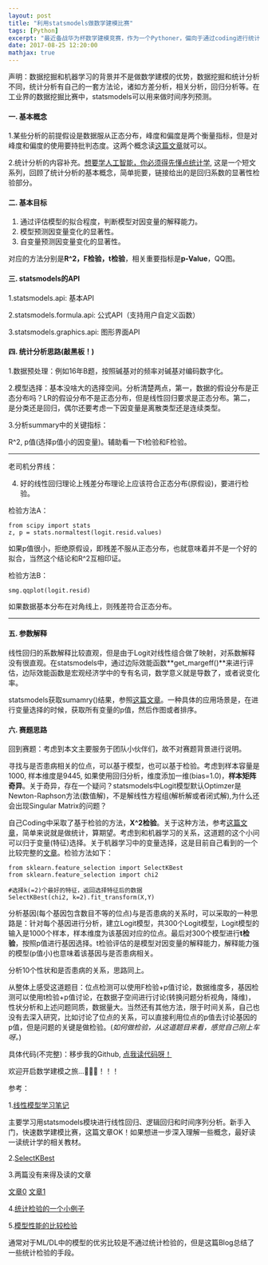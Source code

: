 ```yaml
---
layout: post
title: "利用statsmodels做数学建模比赛"
tags: [Python]
excerpt: "最近备战华为杯数学建模竞赛，作为一个Pythoner，偏向于通过coding进行统计分析，主要是因为SAS和SPSS不会用，囧。"
date: 2017-08-25 12:20:00
mathjax: true
---
```


声明：数据挖掘和机器学习的背景并不是做数学建模的优势，数据挖掘和统计分析不同，统计分析有自己的一套方法论，诸如方差分析，相关分析，回归分析等。在工业界的数据挖掘比赛中，statsmodels可以用来做时间序列预测。

#### 一. 基本概念

1.某些分析的前提假设是数据服从正态分布，峰度和偏度是两个衡量指标，但是对峰度和偏度的使用要持批判态度。这两个概念读[这篇文章](http://blog.sciencenet.cn/blog-1148346-786610.html)就可以。

2.统计分析的内容补充。[想要学人工智能，你必须得先懂点统计学](http://www.toutiao.com/i6445836069198889485/), 这是一个短文系列，回顾了统计分析的基本概念，简单扼要，链接给出的是回归系数的显著性检验部分。

#### 二. 基本目标

1. 通过评估模型的拟合程度，判断模型对因变量的解释能力。
2. 模型预测因变量变化的显著性。
3. 自变量预测因变量变化的显著性。

对应的方法分别是**R^2，F检验，t检验**，相关重要指标是**p-Value**，QQ图。

#### 三. statsmodels的API

1.statsmodels.api:              基本API

2.statsmodels.formula.api:      公式API（支持用户自定义函数）
    
3.statsmodels.graphics.api:     图形界面API

#### 四. 统计分析思路(敲黑板！)

1.数据预处理：例如16年B题，按照碱基对的频率对碱基对编码数字化。

2.模型选择：基本没啥大的选择空间。分析清楚两点，第一，数据的假设分布是正态分布吗？LR的假设分布不是正态分布，但是线性回归要求是正态分布。第二，是分类还是回归，偶尔还要考虑一下因变量是离散类型还是连续类型。

3.分析summary中的关键指标：

R^2, p值(选择p值小的因变量)。辅助看一下t检验和F检验。

---
老司机分界线：

4. 好的线性回归理论上残差分布理论上应该符合正态分布(原假设)，要进行检验。

检验方法A：
   
    from scipy import stats
    z, p = stats.normaltest(logit.resid.values)

如果p值很小，拒绝原假设，即残差不服从正态分布，也就意味着并不是一个好的拟合，当然这个结论和R^2互相印证。

检验方法B：
    
    smg.qqplot(logit.resid)

如果数据基本分布在对角线上，则残差符合正态分布。

---

#### 五. 参数解释

线性回归的系数解释比较直观，但是由于Logit对线性组合做了映射，对系数解释没有很直观。在statsmodels中，通过边际效能函数**get_margeff()**来进行评估，边际效能函数是宏观经济学中的专有名词，数学意义就是导数了，或者说变化率。

statsmodels获取sumamry()结果，参照[这篇文章](http://www.statsmodels.org/dev/generated/statsmodels.regression.linear_model.RegressionResults.html)。一种具体的应用场景是，在进行变量选择的时候，获取所有变量的p值，然后作图或者排序。


#### 六. 赛题思路

回到赛题：考虑到本文主要服务于团队小伙伴们，故不对赛题背景进行说明。

寻找与是否患病相关的位点，可以基于模型，也可以基于检验。考虑到样本容量是1000, 样本维度是9445, 如果使用回归分析，维度添加一维(bias=1.0)，**样本矩阵奇异**。关于奇异，存在一个疑问？statsmodels中Logit模型默认Optimzer是Newton-Raphson方法(数值解)，不是解线性方程组(解析解或者闭式解),为什么还会出现Singular Matrix的问题？

自己Coding中采取了基于检验的方法，**X^2检验**。关于这种方法，参考[这篇文章](http://www.cnblogs.com/emanlee/archive/2008/10/25/1319569.html)，简单来说就是做统计，算期望。考虑到和机器学习的关系，这道题的这个小问可以归于变量(特征)选择。关于机器学习中的变量选择，这是目前自己看到的一个比较完整的[文章](http://www.cnblogs.com/jasonfreak/p/5448385.html)。检验方法如下：

    from sklearn.feature_selection import SelectKBest
    from sklearn.feature_selection import chi2

    #选择k(=2)个最好的特征，返回选择特征后的数据
    SelectKBest(chi2, k=2).fit_transform(X,Y)

分析基因(每个基因包含数目不等的位点)与是否患病的关系时，可以采取的一种思路是：针对每个基因进行分析，建立Logit模型，共300个Logit模型，Logit模型的输入是1000个样本，样本维度为该基因对应的位点。最后对300个模型进行**t检验**，按照p值进行基因选择。t检验评估的是模型对因变量的解释能力，解释能力强的模型(p值小)也意味着该基因与是否患病相关。

分析10个性状和是否患病的关系，思路同上。

从整体上感受这道题目：位点检测可以使用F检验+p值讨论，数据维度多，基因检测可以使用t检验+p值讨论，在数据子空间进行讨论(转换问题分析视角，降维)，性状分析和上述问题同质，数据量大。当然还有其他方法，限于时间关系，自己也没有去深入研究，比如讨论了位点的关系，可以直接利用位点的p值去讨论基因的p值，但是问题的关键是做检验。(_如何做检验，从这道题目来看，感觉自己刚上车呀。_)

具体代码(不完整)：移步我的Github, [点我读代码呀！](https://github.com/zhpmatrix/math-modeling-statsmodel)

欢迎开启数学建模之旅...🌹🌹🌹！！！

参考：

1.[线性模型学习笔记](http://www.cnblogs.com/NaughtyBaby/p/5603309.html)

主要学习用statsmodels模块进行线性回归、逻辑回归和时间序列分析。新手入门，快速数学建模比赛，这篇文章OK！如果想进一步深入理解一些概念，最好读一读统计学的相关教材。

2.[SelectKBest](http://scikit-learn.org/stable/modules/generated/sklearn.feature_selection.SelectKBest.html)

3.两篇没有来得及读的文章

[文章0](https://www.datarobot.com/blog/ordinary-least-squares-in-python/)
[文章1](https://www.datarobot.com/blog/multiple-regression-using-statsmodels/)

4.[统计检验的一个小例子](http://www.chinadmd.com/file/stoxwtsxrxcwxsisrprxcwap_1.html)

5.[模型性能的比较检验](http://blog.csdn.net/sinat_33761963/article/details/55190474)

通常对于ML/DL中的模型的优劣比较是不通过统计检验的，但是这篇Blog总结了一些统计检验的手段。